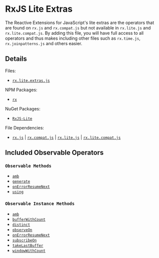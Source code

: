 # RxJS Lite Extras #

The Reactive Extensions for JavaScript's lite extras are the operators that are found on `rx.js` and `rx.compat.js` but not available in `rx.lite.js` and `rx.lite.compat.js`.  By adding this file, you will have full access to all operators and thus makes including other files such as `rx.time.js`, `rx.joinpatterns.js` and others easier.

## Details ##

Files:
- [`rx.lite.extras.js`](https://github.com/Reactive-Extensions/RxJS/blob/master/dist/rx.lite.extras.js)

NPM Packages:
- [`rx`](https://www.npmjs.org/package/rx)

NuGet Packages:
- [`RxJS-Lite`](http://www.nuget.org/packages/RxJS-Lite/)

File Dependencies:
- [`rx.js`](https://github.com/Reactive-Extensions/RxJS/blob/master/dist/rx.js) | [`rx.compat.js`](https://github.com/Reactive-Extensions/RxJS/blob/master/dist/rx.compat.js) | [`rx.lite.js`](https://github.com/Reactive-Extensions/RxJS/blob/master/dist/rx.lite.js) | [`rx.lite.compat.js`](https://github.com/Reactive-Extensions/RxJS/blob/master/dist/rx.lite.compat.js)

## Included Observable Operators ##

### `Observable Methods`
- [`amb`](../core_objects/observable/observable_methods/amb.html)
- [`generate`](../core_objects/observable/observable_methods/generate.html)
- [`onErrorResumeNext`](../core_objects/observable/observable_methods/onerrorresumenext.html)
- [`using`](../core_objects/observable/observable_methods/using.html)

### `Observable Instance Methods`
- [`amb`](../core_objects/observable/observable_instance_methods/amb.html)
- [`bufferWithCount`](../core_objects/observable/observable_instance_methods/bufferwithcount.html)
- [`distinct`](../core_objects/observable/observable_instance_methods/distinct.html)
- [`observeOn`](../core_objects/observable/observable_instance_methods/observeon.html)
- [`onErrorResumeNext`](../core_objects/observable/observable_instance_methods/onerrorresumenext.html)
- [`subscribeOn`](../core_objects/observable/observable_instance_methods/subscribeon.html)
- [`takeLastBuffer`](../core_objects/observable/observable_instance_methods/takelastbuffer.html)
- [`windowWithCount`](../core_objects/observable/observable_instance_methods/windowwithcount.html)
